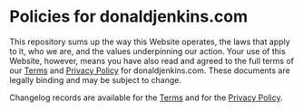 # Policies for donaldjenkins.com

This repository sums up the way this Website operates, the laws that apply to it, who we are, and the values underpinning our action. Your use of this Website, however, means you have also read and agreed to the full terms of our [Terms](https://www.donaldjenkins.com/policies/terms/) and [Privacy Policy](https://www.donaldjenkins.com/policies/privacy/) for donaldjenkins.com. These documents are legally binding and may be subject to change.

Changelog records are available for the [Terms](https://policies.donaldjenkins.com/archives/terms/changelog.html) and for the [Privacy Policy](https://policies.donaldjenkins.com/archives/privacy/changelog.html).
